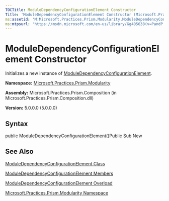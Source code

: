 ```yaml
---
TOCTitle: ModuleDependencyConfigurationElement Constructor
Title: 'ModuleDependencyConfigurationElement Constructor (Microsoft.Practices.Prism.Modularity)'
ms:assetid: 'M:Microsoft.Practices.Prism.Modularity.ModuleDependencyConfigurationElement.\#ctor'
ms:mtpsurl: 'https://msdn.microsoft.com/en-us/library/Gg405638(v=PandP.50)'
---
```



# ModuleDependencyConfigurationElement Constructor

Initializes a new instance of [ModuleDependencyConfigurationElement](https://msdn.microsoft.com/library/microsoft.practices.prism.modularity.moduledependencyconfigurationelement).

**Namespace:** [Microsoft.Practices.Prism.Modularity](https://msdn.microsoft.com/library/microsoft.practices.prism.modularity)
**Assembly:** Microsoft.Practices.Prism.Composition (in Microsoft.Practices.Prism.Composition.dll)

**Version:** 5.0.0.0 (5.0.0.0)

## Syntax

public ModuleDependencyConfigurationElement()Public Sub New

## See Also

[ModuleDependencyConfigurationElement Class](https://msdn.microsoft.com/library/microsoft.practices.prism.modularity.moduledependencyconfigurationelement)

[ModuleDependencyConfigurationElement Members](https://msdn.microsoft.com/allmembers.t:microsoft.practices.prism.modularity.moduledependencyconfigurationelement)

[ModuleDependencyConfigurationElement Overload](https://msdn.microsoft.com/overload:microsoft.practices.prism.modularity.moduledependencyconfigurationelement.)

[Microsoft.Practices.Prism.Modularity Namespace](https://msdn.microsoft.com/library/microsoft.practices.prism.modularity)
